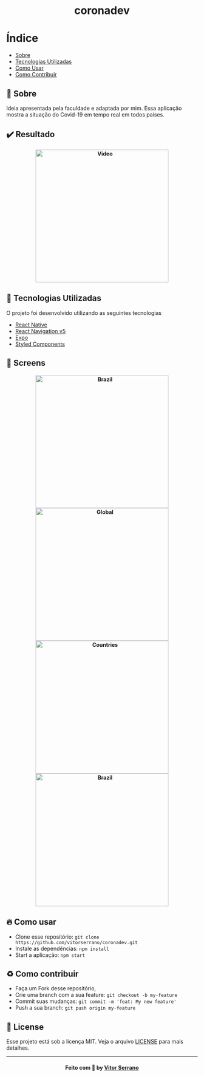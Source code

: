 <h1 align="center">
    coronadev
</h1>

# Índice

- [Sobre](#sobre)
- [Tecnologias Utilizadas](#tecnologias-utilizadas)
- [Como Usar](#como-usar)
- [Como Contribuir](#como-contribuir)

<a id="sobre"></a>
## :bookmark: Sobre 

Ideia apresentada pela faculdade e adaptada por mim. Essa aplicação mostra a situação do Covid-19 em tempo real em todos países.

## :heavy_check_mark: Resultado

<h4 align="center">
    <img alt="Video" title="#video" width="350px" src=".github/Video.gif">
</h4>

<a id="tecnologias-utilizadas"></a>
## :rocket: Tecnologias Utilizadas

O projeto foi desenvolvido utilizando as seguintes tecnologias

- [React Native](https://reactnative.dev/)
- [React Navigation v5](https://reactnavigation.org/)
- [Expo](https://expo.io/)
- [Styled Components](https://styled-components.com/)

## :iphone: Screens

<h4 align="center">
    <img alt="Brazil" title="#home" width="350px" src=".github/Home.png">
    <img alt="Global" title="#global" width="350px" src=".github/Global.png">
    <img alt="Countries" title="#countries" width="350px" src=".github/Countries.png">
    <img alt="Brazil" title="#brazil" width="350px" src=".github/Brazil.png">
</h4>

<a id="como-usar"></a>
## :fire: Como usar

- Clone esse repositório: `git clone https://github.com/vitorserrano/coronadev.git`
- Instale as dependências: `npm install` 
- Start a aplicação: `npm start`

<a id="como-contribuir"></a>
## :recycle: Como contribuir

- Faça um Fork desse repositório,
- Crie uma branch com a sua feature: `git checkout -b my-feature`
- Commit suas mudanças: `git commit -m 'feat: My new feature'`
- Push a sua branch: `git push origin my-feature`

## :memo: License

Esse projeto está sob a licença MIT. Veja o arquivo [LICENSE](LICENSE) para mais detalhes.

---

<h4 align="center">
    Feito com 💜 by <a href="https://www.linkedin.com/in/vitor-serrano/" target="_blank">Vitor Serrano</a>
</h4>


